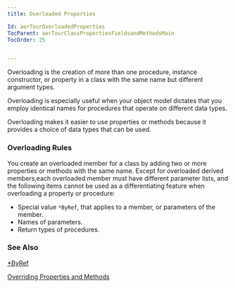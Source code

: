 ```yaml
---
title: Overloaded Properties

Id: aerTourOverloadedProperties
TocParent: aerTourClassPropertiesFieldsandMethodsMain
TocOrder: 25


---
```


Overloading is the creation of more than one procedure, instance constructor, or property in a class with the same name but different argument types. 

Overloading is especially useful when your object model dictates that you employ identical names for procedures that operate on different data types. 

Overloading makes it easier to use properties or methods because it provides a choice of data types that can be used. 

### Overloading Rules
You create an overloaded member for a class by adding two or more properties or methods with the same name. Except for overloaded derived members,each overloaded member must have different parameter lists, and the following items cannot be used as a differentiating feature when overloading a property or procedure: 

- Special value ```*ByRef```, that applies to a member, or parameters
                of the member.
- Names of parameters.
- Return types of procedures.

### See Also
[*ByRef](StarByRef.html)

[Overriding Properties and Methods](OverridingPropertiesandMethodsMain.html) 
